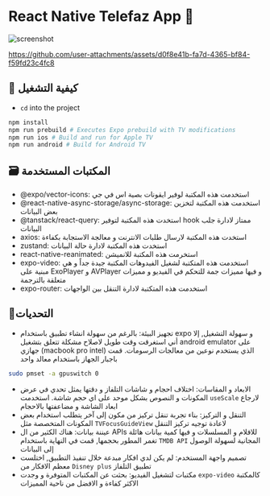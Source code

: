 # React Native Telefaz App 👋

![screenshot](https://github.com/user-attachments/assets/29220669-7ad5-49e8-a222-8b64298c1144)


https://github.com/user-attachments/assets/d0f8e41b-fa7d-4365-bf84-f59fd23c4fc8




## 🚀 كيفية التشغيل

- `cd` into the project

```sh
npm install
npm run prebuild # Executes Expo prebuild with TV modifications
npm run ios # Build and run for Apple TV
npm run android # Build for Android TV
```

## 🗃️ المكتبات المستخدمة
- @expo/vector-icons: استخدمت هذه المكتبة لوفير ايقونات بصية اس في جي
- @react-native-async-storage/async-storage: استخدمت هذه المكتبة لتخزين بعض البيانات
- @tanstack/react-query: استخدت هذه المكتبة لتوفير hook ممتاز لادارة جلب البيانات
- axios: استخدت هذه المكتبة لارسال طلبات الانترنت و معالجة الاستجابة بكفاءة
- zustand: استخدت هذه المكتبة لادارة حالة البيانات
- react-native-reanimated: استخرمت هذه المكتبة للانميشن
- expo-video: استخدمت هذه المتكتبة لشغيل الفيدوهات
المكتبة جيدة جداً و هي مبنية على ExoPlayer و AVPlayer و فيها مميزات جمة للتحكم في الفيديو و مميزات متعلقة بالترجمة
- expo-router: استخدمت هذه المتكتبة لادارة التنقل بين الواجهات


## 🧯التحديات
- تجهيز البيئة: بالرغم من سهولة انشاء تطبيق باستخدام expo و سهولة التشغيل, إلا أني استغرقت وقت طويل لاصلاح مشكلة تتعلق بتشغيل android emulator على جهازي (macbook pro intel) الذي يستخدم نوعين من معالجات الرسومات. قمت باجبار الجهاز باستخدام معالد واحد
```sh
sudo pmset -a gpuswitch 0
```
- الابعاد و المقاسات: اختلاف احجام و شاشات التلفاز و دقتها يمثل تحدي في عرض المكونات و النصوص بشكل موحد على اي حجم شاشة. استخدمت `useScale` لارجاع ابعاد الشاشة و مضاعفتها بالاحجام
- التنقل و التركيز: بناء تجربة تنقل تركيز من مكون إلى آخر يتطلب استخدام بعض المكونات المتخصصة مثل `TVFocusGuideView` لاعادة توجيه تركيز التنقل
- عيننة بيانات: هناك الكثير من ال APIs للافلام و المسلسلات و فيها كمية بيانات هائلة تغمر المطور بحجمها, قمت في النهاية باستخدام `TMDB API` المجانية لسهولة الوصول إلى البيانات
- تصميم واجهة المستخدم: لم يكن لدي افكار مبدعة خلال تنفيذ التطبيق, اختلست معظم الافكار من `Disney plus` تطبيق التلفاز
- مكتبات لتشغيل الفيديو: بحثت عن المكتبات المتوفرة و وجدت `expo-video` كالمكتبة الاكثر كفاءة و الافضل من ناحية المميزات
